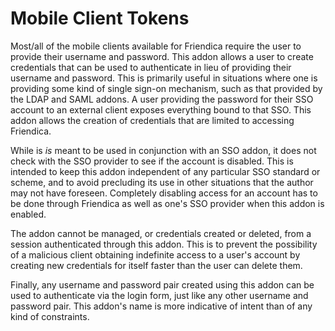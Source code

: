 Mobile Client Tokens
====================

Most/all of the mobile clients available for Friendica require the user to
provide their username and password. This addon allows a user to create
credentials that can be used to authenticate in lieu of providing their
username and password. This is primarily useful in situations where one is
providing some kind of single sign-on mechanism, such as that provided by the
LDAP and SAML addons. A user providing the password for their SSO account to an
external client exposes everything bound to that SSO. This addon allows the
creation of credentials that are limited to accessing Friendica. 

While is *is* meant to be used in conjunction with an SSO addon, it does not
check with the SSO provider to see if the account is disabled. This is intended
to keep this addon independent of any particular SSO standard or scheme, and to
avoid precluding its use in other situations that the author may not have
foreseen. Completely disabling access for an account has to be done through
Friendica as well as one's SSO provider when this addon is enabled.

The addon cannot be managed, or credentials created or deleted, from a session
authenticated through this addon. This is to prevent the possibility of a
malicious client obtaining indefinite access to a user's account by creating
new credentials for itself faster than the user can delete them.

Finally, any username and password pair created using this addon can be used to
authenticate via the login form, just like any other username and password
pair. This addon's name is more indicative of intent than of any kind of
constraints.
